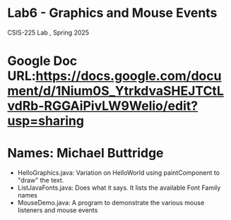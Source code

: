 # Lab6 - Graphics and Mouse Events
CSIS-225 Lab , Spring 2025
# Google Doc URL:https://docs.google.com/document/d/1Nium0S_YtrkdvaSHEJTCtLvdRb-RGGAiPivLW9Welio/edit?usp=sharing 

# Names: Michael Buttridge 

- HelloGraphics.java: Variation on HelloWorld using paintComponent to "draw" the text.
- ListJavaFonts.java: Does what it says.  It lists the available Font Family names
- MouseDemo.java: A program to demonstrate the various mouse listeners and mouse events



